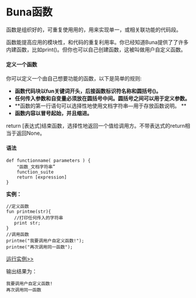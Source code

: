 # Buna函数

函数是组织好的，可重复使⽤用的，⽤来实现单一，或相关联功能的代码段。

函数能提高应⽤的模块性，和代码的重复利用率。你已经知道Buna提供了了许多内建函数，比如print\(\)。但你也可以自己创建函数，这被叫做用户自定义函数。

#### 定义一个函数

你可以定义一个由⾃己想要功能的函数，以下是简单的规则:

* **函数代码块以fun关键词开头，后接函数标识符名称和圆括号\(\)。**
* **任何传入参数和自变量必须放在圆括号中间。圆括号之间可以用于定义参数。**
* **函数的第一行语句可以选择性地使用⽂档字符串—用于存放函数说明。 **
* **函数内容以冒号起始，并且缩进。**

return \[表达式\]结束函数，选择性地返回一个值给调用方。不带表达式的return相当于返回None。

#### 语法

```
def functionname( parameters ) { 
    "函数_⽂档字符串”
    function_suite
    return [expression]
}
```

**实例：**

```
//定义函数
fun printme(str){
   //打印任何传入的字符串
   print str;
}
//调用函数
printme("我要调用户⾃定义函数!"); 
printme("再次调用同一函数");
```

<!-- 本地 -->
[运行实例>>](http://127.0.0.1:4000/run.html?model=Buna9_1)
<!-- 测试 -->
<!-- [运行实例>>](http://10.0.248.222:86/run.html) -->
<!-- 生产 -->
<!-- [运行实例>>](http://buna.bacx.io/run.html) -->

输出结果为：

```
我要调用户⾃定义函数!
再次调用同一函数
```



